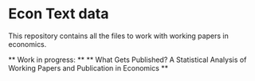 # Econ Text data
This repository contains all the files to work with working papers in economics.

** Work in progress: **
** What Gets Published?  A Statistical Analysis of Working Papers and Publication in Economics **
